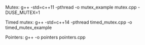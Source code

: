 Mutex:
g++ -std=c++11 -pthread -o mutex_example mutex.cpp -DUSE_MUTEX=1

Timed mutex:
g++ -std=c++14 -pthread timed_mutex.cpp -o timed_mutex_example

Pointers:
g++ -o pointers pointers.cpp

